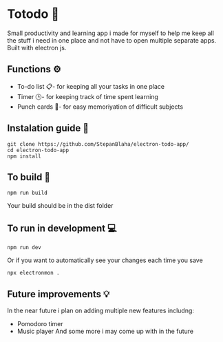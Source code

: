 # Totodo :pencil:
Small productivity and learning app i made for myself to help me keep all the stuff i need in one place and not have to open multiple separate apps.<br>
Built with electron js.

## Functions :gear:
- To-do list :clipboard:- for keeping all your tasks in one place
- Timer :clock3:- for keeping track of time spent learning
- Punch cards :bookmark_tabs:- for easy memoriyation of difficult subjects
  
## Instalation guide :wrench:
```
git clone https://github.com/StepanBlaha/electron-todo-app/
cd electron-todo-app
npm install
```

## To build :hammer:
```
npm run build
```
Your build should be in the dist folder

## To run in development :computer:
```
npm run dev
```
Or if you want to automatically see your changes each time you save
```
npx electronmon .
```

## Future improvements :bulb:
In the near future i plan on adding multiple new features includng:
- Pomodoro timer
- Music player
And some more i may come up with in the future
